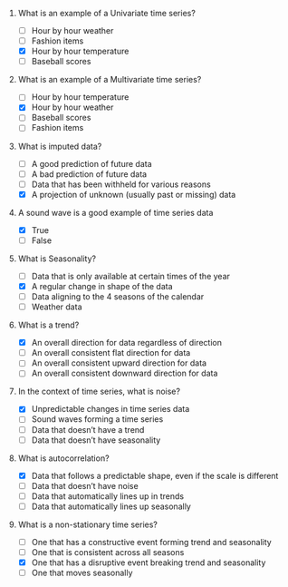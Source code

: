 1. What is an example of a Univariate time series?

    - [ ] Hour by hour weather  
    - [ ] Fashion items
    - [x] Hour by hour temperature
    - [ ] Baseball scores

2. What is an example of a Multivariate time series?

    - [ ] Hour by hour temperature 
    - [x] Hour by hour weather
    - [ ] Baseball scores
    - [ ] Fashion items

3. What is imputed data?

    - [ ] A good prediction of future data
    - [ ] A bad prediction of future data
    - [ ] Data that has been withheld for various reasons
    - [x] A projection of unknown (usually past or missing) data

4. A sound wave is a good example of time series data

    - [x] True
    - [ ] False
    
5. What is Seasonality?

    - [ ] Data that is only available at certain times of the year
    - [x] A regular change in shape of the data
    - [ ] Data aligning to the 4 seasons of the calendar
    - [ ] Weather data
    
6. What is a trend?

    - [x] An overall direction for data regardless of direction
    - [ ] An overall consistent flat direction for data
    - [ ] An overall consistent upward direction for data
    - [ ] An overall consistent downward direction for data

7. In the context of time series, what is noise?

    - [x] Unpredictable changes in time series data
    - [ ] Sound waves forming a time series
    - [ ] Data that doesn’t have a trend
    - [ ] Data that doesn’t have seasonality

8. What is autocorrelation?

    - [x] Data that follows a predictable shape, even if the scale is different
    - [ ] Data that doesn’t have noise
    - [ ] Data that automatically lines up in trends
    - [ ] Data that automatically lines up seasonally

9. What is a non-stationary time series?

    - [ ] One that has a constructive event forming trend and seasonality
    - [ ] One that is consistent across all seasons
    - [x] One that has a disruptive event breaking trend and seasonality
    - [ ] One that moves seasonally
